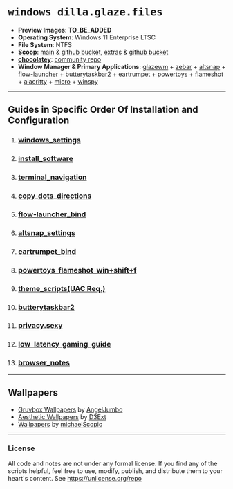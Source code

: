 # `windows dilla.glaze.files`
- **Preview Images**: **TO_BE_ADDED**
- **Operating System**: Windows 11 Enterprise LTSC
- **File System**: NTFS
- [**Scoop**](https://scoop.sh/): [main](https://scoop.sh/#/apps?q=%22https%3A%2F%2Fgithub.com%2FScoopInstaller%2FMain%22) & [github bucket](https://github.com/ScoopInstaller/Main),  [extras](https://scoop.sh/#/apps?q=%22https%3A%2F%2Fgithub.com%2FScoopInstaller%2FExtras%22) & [github bucket](https://github.com/ScoopInstaller/Extras)
- [**chocolatey**](https://chocolatey.org/): [community repo](https://community.chocolatey.org/packages)
- **Window Manager & Primary Applications**: [glazewm](https://github.com/glzr-io/glazewm) + [zebar](https://github.com/glzr-io/zebar) + [altsnap](https://github.com/RamonUnch/AltSnap) + [flow-launcher](https://github.com/Flow-Launcher/Flow.Launcher) + [butterytaskbar2](https://github.com/LuisThiamNye/ButteryTaskbar2) + [eartrumpet](https://github.com/File-New-Project/EarTrumpet) + [powertoys](https://github.com/microsoft/PowerToys) + [flameshot](https://github.com/flameshot-org/flameshot) + [alacritty](https://github.com/alacritty/alacritty) + [micro](https://github.com/zyedidia/micro) + [winspy](https://github.com/strobejb/winspy)
---
## Guides in Specific Order Of Installation and Configuration
1. ### [**windows_settings**](https://github.com/dillacorn/win-glaze-dots/blob/main/Windows_Settings.md)
2. ### [**install_software**](https://github.com/dillacorn/win-glaze-dots/blob/main/install_software.md)
3. ### [**terminal_navigation**](https://github.com/dillacorn/win-glaze-dots/blob/main/terminal_navigation.md)
4. ### [**copy_dots_directions**](https://github.com/dillacorn/win-glaze-dots/blob/main/copy_dots_directions.md)
5. ### [**flow-launcher_bind**](https://github.com/dillacorn/win-glaze-dots/blob/main/flow-launcher_bind.png)
6. ### [**altsnap_settings**](https://github.com/dillacorn/win-glaze-dots/blob/main/altsnap_settings.md)
7. ### [**eartrumpet_bind**](https://github.com/dillacorn/win-glaze-dots/blob/main/eartrumpet_bind.png)
8. ### [**powertoys_flameshot_win+shift+f**](https://github.com/dillacorn/win-glaze-dots/blob/main/powertoys_flameshot_win%2Bshift%2Bf.md)
9. ### [**theme_scripts(UAC Req.)**](https://github.com/dillacorn/win-glaze-dots/tree/main/theme_scripts(UAC%20Req.))
10. ### [**butterytaskbar2**](https://github.com/dillacorn/win-glaze-dots/blob/main/butterytaskbar2.png)
11. ### [**privacy.sexy**](https://github.com/dillacorn/win-glaze-dots/blob/main/privacy.sexy.md)
12. ### [**low_latency_gaming_guide**](https://github.com/dillacorn/win-glaze-dots/blob/main/low_latency_gaming_guide.md)
13. ### [**browser_notes**](https://github.com/dillacorn/win-glaze-dots/tree/main/browser_notes)
---
## Wallpapers
- [Gruvbox Wallpapers](https://github.com/AngelJumbo/gruvbox-wallpapers) by [AngelJumbo](https://github.com/AngelJumbo)
- [Aesthetic Wallpapers](https://github.com/D3Ext/aesthetic-wallpapers) by [D3Ext](https://github.com/D3Ext)
- [Wallpapers](https://github.com/michaelScopic/Wallpapers) by [michaelScopic](https://github.com/michaelScopic)
---
### License
All code and notes are not under any formal license. If you find any of the scripts helpful, feel free to use, modify, publish, and distribute them to your heart's content. See https://unlicense.org/repo
